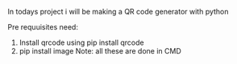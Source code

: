 In todays project i will be making a QR code generator with python

Pre requuisites need:
1. Install qrcode using pip install qrcode
2. pip install image
Note: all these are done in CMD

